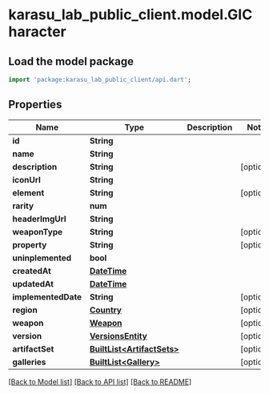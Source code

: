 # karasu_lab_public_client.model.GICharacter

## Load the model package
```dart
import 'package:karasu_lab_public_client/api.dart';
```

## Properties
Name | Type | Description | Notes
------------ | ------------- | ------------- | -------------
**id** | **String** |  | 
**name** | **String** |  | 
**description** | **String** |  | [optional] 
**iconUrl** | **String** |  | 
**element** | **String** |  | [optional] 
**rarity** | **num** |  | 
**headerImgUrl** | **String** |  | 
**weaponType** | **String** |  | [optional] 
**property** | **String** |  | [optional] 
**uninplemented** | **bool** |  | 
**createdAt** | [**DateTime**](DateTime.md) |  | 
**updatedAt** | [**DateTime**](DateTime.md) |  | 
**implementedDate** | **String** |  | [optional] 
**region** | [**Country**](Country.md) |  | [optional] 
**weapon** | [**Weapon**](Weapon.md) |  | [optional] 
**version** | [**VersionsEntity**](VersionsEntity.md) |  | [optional] 
**artifactSet** | [**BuiltList&lt;ArtifactSets&gt;**](ArtifactSets.md) |  | [optional] 
**galleries** | [**BuiltList&lt;Gallery&gt;**](Gallery.md) |  | [optional] 

[[Back to Model list]](../README.md#documentation-for-models) [[Back to API list]](../README.md#documentation-for-api-endpoints) [[Back to README]](../README.md)


